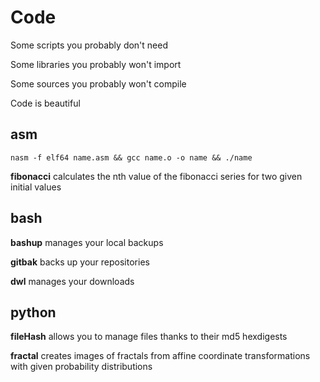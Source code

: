 # Code
Some scripts you probably don't need

Some libraries you probably won't import

Some sources you probably won't compile

Code is beautiful

## asm
` nasm -f elf64 name.asm && gcc name.o -o name && ./name `

**fibonacci** calculates the nth value of the fibonacci series for two given initial values

## bash
**bashup** manages your local backups

**gitbak** backs up your repositories

**dwl** manages your downloads

## python
**fileHash** allows you to manage files thanks to their md5 hexdigests

**fractal** creates images of fractals from affine coordinate transformations with given probability distributions

